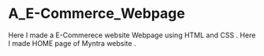 # A_E-Commerce_Webpage
Here I made a E-Commerece website Webpage using HTML and CSS . Here I made HOME page of Myntra website .
